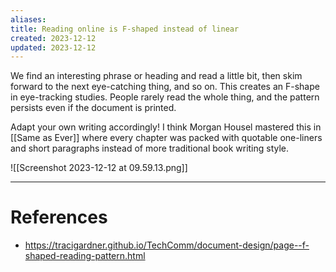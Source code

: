 ```yaml
---
aliases: 
title: Reading online is F-shaped instead of linear
created: 2023-12-12
updated: 2023-12-12
---
```

We find an interesting phrase or heading and read a little bit, then skim forward to the next eye-catching thing, and so on. This creates an F-shape in eye-tracking studies. People rarely read the whole thing, and the pattern persists even if the document is printed.

Adapt your own writing accordingly! I think Morgan Housel mastered this in [[Same as Ever]] where every chapter was packed with quotable one-liners and short paragraphs instead of more traditional book writing style.

![[Screenshot 2023-12-12 at 09.59.13.png]]

---
# References
* https://tracigardner.github.io/TechComm/document-design/page--f-shaped-reading-pattern.html